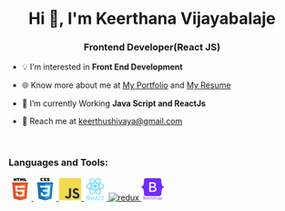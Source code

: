 <h1 align="center">Hi 👋, I'm Keerthana Vijayabalaje</h1>
<h3 align="center">Frontend Developer(React JS)</h3>

- 💡 I’m interested in <b>Front End Development</b>

- 🌐 Know more about me at [My Portfolio](https://keerthana-vijayabalaje.netlify.app/) and [My Resume](https://www.canva.com/design/DAGLkBWxjvU/p4QyAYYK3uNikVWSP68HmQ/view?utm_content=DAGLkBWxjvU&utm_campaign=designshare&utm_medium=link&utm_source=editor)

- 🌱 I’m currently Working <b>Java Script and ReactJs</b>

- 📧 Reach me at keerthushivaya@gmail.com

<br/>
<h3 align="left">Languages and Tools:</h3>

<p align="left">
  <a href="https://www.w3.org/html/" target="_blank"> 
		<img src="https://raw.githubusercontent.com/devicons/devicon/master/icons/html5/html5-original-wordmark.svg" alt="html5" width="40" height="40"/> 
	</a>
  <a href="https://www.w3schools.com/css/" target="_blank"> 
		<img src="https://raw.githubusercontent.com/devicons/devicon/master/icons/css3/css3-original-wordmark.svg" alt="css3" width="40" height="40"/> 
	</a>
  <a href="https://developer.mozilla.org/en-US/docs/Web/JavaScript" target="_blank"> 
		<img src="https://raw.githubusercontent.com/devicons/devicon/master/icons/javascript/javascript-original.svg" alt="javascript" width="40" height="40"/> 
	</a>
	<a href="https://reactjs.org/" target="_blank">
		<img src="https://raw.githubusercontent.com/devicons/devicon/master/icons/react/react-original-wordmark.svg" alt="react" width="40" height="40"/>
	</a>
	<a href="https://redux.js.org/" target="_blank" rel="noreferrer">
		<img src="https://cdn.worldvectorlogo.com/logos/redux.svg" alt="redux" width="40" height="40"/>
	</a>
	<a href="https://getbootstrap.com" target="_blank" rel="noreferrer">
		<img src="https://raw.githubusercontent.com/devicons/devicon/master/icons/bootstrap/bootstrap-plain-wordmark.svg" alt="bootstrap" width="40" height="40"/>
	</a>
</p>
